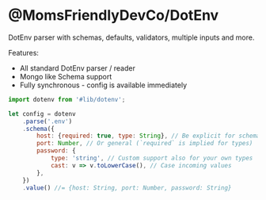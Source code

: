 @MomsFriendlyDevCo/DotEnv
=========================
DotEnv parser with schemas, defaults, validators, multiple inputs and more.

Features:

* All standard DotEnv parser / reader
* Mongo like Schema support
* Fully synchronous - config is available immediately


```javascript
import dotenv from '#lib/dotenv';

let config = dotenv
    .parse('.env')
    .schema({
        host: {required: true, type: String}, // Be explicit for schema paths
        port: Number, // Or general (`required` is implied for types)
        password: {
            type: 'string', // Custom support also for your own types
            cast: v => v.toLowerCase(), // Case incoming values
        },
    })
    .value() //= {host: String, port: Number, password: String}
```
